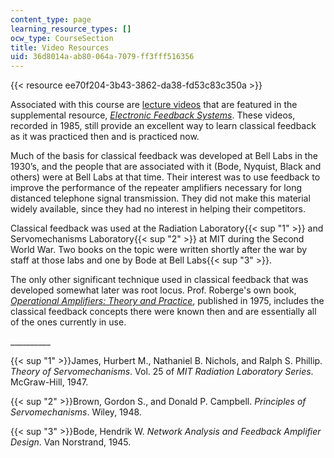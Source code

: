 ```yaml
---
content_type: page
learning_resource_types: []
ocw_type: CourseSection
title: Video Resources
uid: 36d8014a-ab80-064a-7079-ff3fff516356
---
```


{{< resource ee70f204-3b43-3862-da38-fd53c83c350a >}}

Associated with this course are [lecture videos](/courses/res-6-010-electronic-feedback-systems-spring-2013/video_galleries/course-videos) that are featured in the supplemental resource, [_Electronic Feedback Systems_](/courses/res-6-010-electronic-feedback-systems-spring-2013). These videos, recorded in 1985, still provide an excellent way to learn classical feedback as it was practiced then and is practiced now.

Much of the basis for classical feedback was developed at Bell Labs in the 1930’s, and the people that are associated with it (Bode, Nyquist, Black and others) were at Bell Labs at that time. Their interest was to use feedback to improve the performance of the repeater amplifiers necessary for long distanced telephone signal transmission. They did not make this material widely available, since they had no interest in helping their competitors.

Classical feedback was used at the Radiation Laboratory{{< sup "1" >}} and Servomechanisms Laboratory{{< sup "2" >}} at MIT during the Second World War. Two books on the topic were written shortly after the war by staff at those labs and one by Bode at Bell Labs{{< sup "3" >}}.

The only other significant technique used in classical feedback that was developed somewhat later was root locus. Prof. Roberge's own book, [_Operational Amplifiers: Theory and Practice_](/courses/res-6-010-electronic-feedback-systems-spring-2013/pages/textbook), published in 1975, includes the classical feedback concepts there were known then and are essentially all of the ones currently in use.

\_\_\_\_\_\_\_\_\_\_

{{< sup "1" >}}James, Hurbert M., Nathaniel B. Nichols, and Ralph S. Phillip. _Theory of Servomechanisms_. Vol. 25 of _MIT Radiation Laboratory Series_. McGraw-Hill, 1947.

{{< sup "2" >}}Brown, Gordon S., and Donald P. Campbell. _Principles of Servomechanisms_. Wiley, 1948.

{{< sup "3" >}}Bode, Hendrik W. _Network Analysis and Feedback Amplifier Design_. Van Norstrand, 1945.